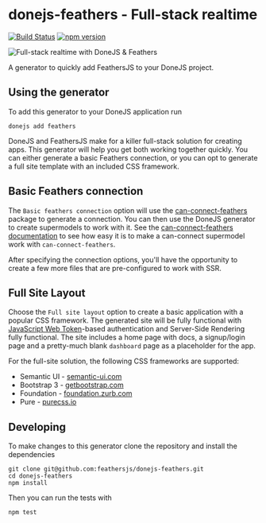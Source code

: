 # donejs-feathers - Full-stack realtime

[![Build Status](https://travis-ci.org/feathersjs/donejs-feathers.svg?branch=master)](https://travis-ci.org/feathersjs/donejs-feathers)
[![npm version](https://badge.fury.io/js/donejs-feathers.svg)](http://badge.fury.io/js/donejs-feathers)

![Full-stack realtime with DoneJS & Feathers](https://cloud.githubusercontent.com/assets/128857/15908290/25e7760c-2d7e-11e6-8a9e-18421cd87154.png)

A generator to quickly add FeathersJS to your DoneJS project.

## Using the generator

To add this generator to your DoneJS application run

```
donejs add feathers
```

DoneJS and FeathersJS make for a killer full-stack solution for creating apps.  This generator will help you get both working together quickly.  You can either generate a basic Feathers connection, or you can opt to generate a full site template with an included CSS framework.

## Basic Feathers connection
The `Basic feathers connection` option will use the [can-connect-feathers](https://github.com/feathersjs/can-connect-feathers) package to generate a connection.  You can then use the DoneJS generator to create supermodels to work with it.  See the [can-connect-feathers documentation](https://github.com/feathersjs/can-connect-feathers) to see how easy it is to make a can-connect supermodel work with `can-connect-feathers`.

After specifying the connection options, you'll have the opportunity to create a few more files that are pre-configured to work with SSR.

## Full Site Layout

Choose the `Full site layout` option to create a basic application with a popular CSS framework.  The generated site will be fully functional with [JavaScript Web Token](https://jwt.io/)-based authentication and Server-Side Rendering fully functional.  The site includes a home page with docs, a signup/login page and a pretty-much blank `dashboard` page as a placeholder for the app.

For the full-site solution, the following CSS frameworks are supported:

 * Semantic UI - [semantic-ui.com](http://semantic-ui.com/)
 * Bootstrap 3 - [getbootstrap.com](http://getbootstrap.com/)
 * Foundation - [foundation.zurb.com](http://foundation.zurb.com/)
 * Pure - [purecss.io](http://purecss.io)


## Developing

To make changes to this generator clone the repository and install the dependencies

```
git clone git@github.com:feathersjs/donejs-feathers.git
cd donejs-feathers
npm install
```

Then you can run the tests with

```
npm test
```
